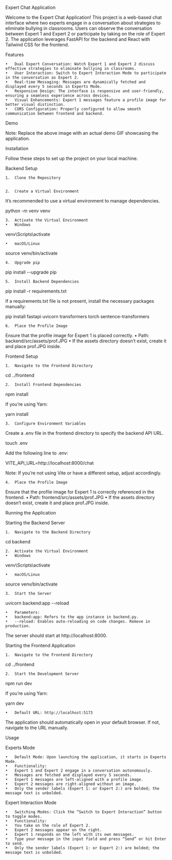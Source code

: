 Expert Chat Application

Welcome to the Expert Chat Application! This project is a web-based chat interface where two experts engage in a conversation about strategies to eliminate bullying in classrooms. Users can observe the conversation between Expert 1 and Expert 2 or participate by taking on the role of Expert 2. The application leverages FastAPI for the backend and React with Tailwind CSS for the frontend.


Features

	•	Dual Expert Conversation: Watch Expert 1 and Expert 2 discuss effective strategies to eliminate bullying in classrooms.
	•	User Interaction: Switch to Expert Interaction Mode to participate in the conversation as Expert 2.
	•	Real-time Messaging: Messages are dynamically fetched and displayed every 5 seconds in Experts Mode.
	•	Responsive Design: The interface is responsive and user-friendly, ensuring a seamless experience across devices.
	•	Visual Enhancements: Expert 1 messages feature a profile image for better visual distinction.
	•	CORS Configuration: Properly configured to allow smooth communication between frontend and backend.

Demo

Note: Replace the above image with an actual demo GIF showcasing the application.


Installation

Follow these steps to set up the project on your local machine.

Backend Setup

	1.	Clone the Repository
 

	2.	Create a Virtual Environment
It’s recommended to use a virtual environment to manage dependencies.

python -m venv venv


	3.	Activate the Virtual Environment
	•	Windows

venv\Scripts\activate


	•	macOS/Linux

source venv/bin/activate


	4.	Upgrade pip

pip install --upgrade pip


	5.	Install Backend Dependencies

pip install -r requirements.txt

If a requirements.txt file is not present, install the necessary packages manually:

pip install fastapi uvicorn transformers torch sentence-transformers


	6.	Place the Profile Image
Ensure that the profile image for Expert 1 is placed correctly.
	•	Path: backend/src/assets/prof.JPG
	•	If the assets directory doesn’t exist, create it and place prof.JPG inside.

Frontend Setup

	1.	Navigate to the Frontend Directory

cd ../frontend


	2.	Install Frontend Dependencies

npm install

If you’re using Yarn:

yarn install


	3.	Configure Environment Variables
Create a .env file in the frontend directory to specify the backend API URL.

touch .env

Add the following line to .env:

VITE_API_URL=http://localhost:8000/chat

Note: If you’re not using Vite or have a different setup, adjust accordingly.

	4.	Place the Profile Image
Ensure that the profile image for Expert 1 is correctly referenced in the frontend.
	•	Path: frontend/src/assets/prof.JPG
	•	If the assets directory doesn’t exist, create it and place prof.JPG inside.

Running the Application

Starting the Backend Server

	1.	Navigate to the Backend Directory

cd backend


	2.	Activate the Virtual Environment
	•	Windows

venv\Scripts\activate


	•	macOS/Linux

source venv/bin/activate


	3.	Start the Server

uvicorn backend:app --reload

	•	Parameters:
	•	backend:app: Refers to the app instance in backend.py.
	•	--reload: Enables auto-reloading on code changes. Remove in production.
The server should start at http://localhost:8000.

Starting the Frontend Application

	1.	Navigate to the Frontend Directory

cd ../frontend


	2.	Start the Development Server

npm run dev

If you’re using Yarn:

yarn dev

	•	Default URL: http://localhost:5173
The application should automatically open in your default browser. If not, navigate to the URL manually.

Usage

Experts Mode

	•	Default Mode: Upon launching the application, it starts in Experts Mode.
	•	Functionality:
	•	Expert 1 and Expert 2 engage in a conversation autonomously.
	•	Messages are fetched and displayed every 5 seconds.
	•	Expert 1 messages are left-aligned with a profile image.
	•	Expert 2 messages are right-aligned without an image.
	•	Only the sender labels (Expert 1: or Expert 2:) are bolded; the message text is unbolded.

Expert Interaction Mode

	•	Switching Modes: Click the “Switch to Expert Interaction” button to toggle modes.
	•	Functionality:
	•	You take on the role of Expert 2.
	•	Expert 2 messages appear on the right.
	•	Expert 1 responds on the left with its own messages.
	•	Type your message in the input field and press “Send” or hit Enter to send.
	•	Only the sender labels (Expert 1: or Expert 2:) are bolded; the message text is unbolded.
